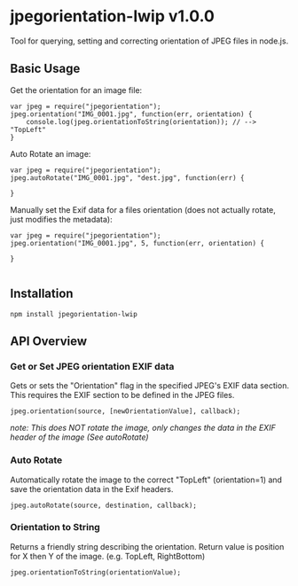 # jpegorientation-lwip v1.0.0
Tool for querying, setting and correcting orientation of JPEG files in node.js.

## Basic Usage

Get the orientation for an image file:

```
var jpeg = require("jpegorientation");
jpeg.orientation("IMG_0001.jpg", function(err, orientation) {
	console.log(jpeg.orientationToString(orientation)); // --> "TopLeft"
}

```

Auto Rotate an image:

```
var jpeg = require("jpegorientation");
jpeg.autoRotate("IMG_0001.jpg", "dest.jpg", function(err) {

}

```


Manually set the Exif data for a files orientation (does not actually rotate, just modifies the metadata):

```
var jpeg = require("jpegorientation");
jpeg.orientation("IMG_0001.jpg", 5, function(err, orientation) {

}


```




## Installation

    npm install jpegorientation-lwip

## API Overview

### Get or Set JPEG orientation EXIF data

Gets or sets the "Orientation" flag in the specified JPEG's EXIF data section.  This requires the EXIF section to be defined in the JPEG files.

```
jpeg.orientation(source, [newOrientationValue], callback);
```

*note: This does NOT rotate the image, only changes the data in the EXIF header of the image (See autoRotate)*


### Auto Rotate

Automatically rotate the image to the correct "TopLeft" (orientation=1) and save the orientation data in the Exif headers.

```
jpeg.autoRotate(source, destination, callback);
```

### Orientation to String

Returns a friendly string describing the orientation.  Return value is position for X then Y of the image.  (e.g. TopLeft, RightBottom)

```
jpeg.orientationToString(orientationValue);
```
